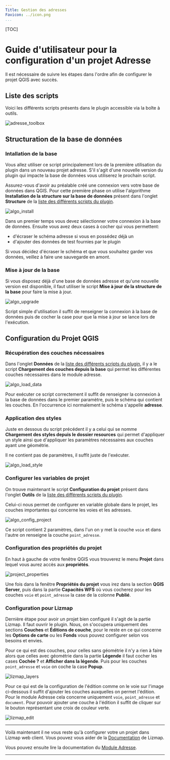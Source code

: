 ```yaml
---
Title: Gestion des adresses
Favicon: ../icon.png
...
```

[TOC]


# Guide d'utilisateur pour la configuration d'un projet Adresse

Il est nécessaire de suivre les étapes dans l'ordre afin de configurer le projet QGIS avec succès.


## Liste des scripts

Voici les différents scripts présents dans le plugin accessible via la boîte à outils.

![adresse_toolbox](./adresse_toolbox.png)


## Structuration de la base de données 


### Intallation de la base

Vous allez utiliser ce script principalement lors de la première utilisation du plugin dans un nouveau 
projet adresse. S'il s'agit d'une nouvelle version du plugin qui impacte la base de données vous utiliserez 
le prochain script.

Assurez-vous d'avoir au préalable créé une connexion vers votre base de données dans QGIS.
Pour cette première phase on utilise l'algorithme **Installation de la structure sur la base de données** 
présent dans l'onglet **Structure** de la [liste des différents scripts du plugin](#liste-des-scripts).

![algo_install](../processing/gestion_adresse-create_database_structure.png)

Dans un premier temps vous devez sélectionner votre connexion à la base de données.
Ensuite vous avez deux cases à cocher qui vous permettent:
 * d'écraser le schéma adresse si vous en possédez déjà un 
 * d'ajouter des données de test fournies par le plugin

Si vous décidez d'écraser le schéma et que vous souhaitez garder vos données, veillez à faire une sauvegarde 
en amont.


### Mise à jour de la base

Si vous disposez déjà d'une base de données adresse et qu'une nouvelle version est disponible, il faut 
utiliser le script **Mise à jour de la structure de la base** pour faire la mise à jour.

![algo_upgrade](../processing/gestion_adresse-upgrade_database_structure.png)

Script simple d'utilisation il suffit de renseigner la connexion à la base de données puis de cocher la case 
pour que la mise à jour se lance lors de l'exécution.


## Configuration du Projet QGIS

### Récupération des couches nécessaires

Dans l'onglet **Données** de la [liste des différents scripts du plugin](#liste-des-scripts), il y a le 
script **Chargement des couches depuis la base** qui permet les différentes couches nécessaires dans le 
module adresse.

![algo_load_data](../processing/gestion_adresse-load_layers.png)

Pour exécuter ce script correctement il suffit de renseigner la connexion à la base de données dans le 
premier paramètre, puis le schéma qui contient les couches. En l'occurrence ici normalement le schéma 
s'appelle **adresse**.


### Application des styles

Juste en dessous du script précédent il y a celui qui se nomme **Chargement des styles depuis le dossier resources** 
qui permet d'appliquer un style ainsi que d'appliquer les paramètres nécessaires aux couches ayant une géométrie.

Il ne contient pas de paramètres, il suffit juste de l'exécuter.

![algo_load_style](../processing/gestion_adresse-load_styles.png)


### Configurer les variables de projet

On trouve maintenant le script **Configuration du projet** présent dans l'onglet **Outils** de la [liste des différents scripts du plugin](#liste-des-scripts).

Celui-ci nous permet de configurer en variable globale dans le projet, les couches importantes qui concerne 
les voies et les adresses.

![algo_config_project](../processing/gestion_adresse-config_project.png)

Ce script contient 2 paramètres, dans l'un on y met la couche `voie` et dans l'autre on renseigne la couche `point_adresse`.


### Configuration des propriétés du projet

En haut à gauche de votre fenêtre QGIS vous trouverez le menu **Projet** dans lequel vous aurez accès aux **propriétés**.

![project_properties](./properties_project.png)

Une fois dans la fenêtre **Propriétés du projet** vous irez dans la section **QGIS Server**, puis dans la 
partie **Capacités WFS** où vous cocherez pour les couches `voie` et `point_adresse` la case de la colonne 
**Publié**.


### Configuration pour Lizmap

Dernière étape pour avoir un projet bien configuré il s'agit de la partie Lizmap. Il faut ouvrir le plugin. 
Nous, on s'occupera uniquement des sections **Couches** et **Éditions  de couche**, pour le reste en ce qui 
concerne les **Options de carte** ou les **Fonds** vous pouvez configurer selon vos besoins et envies.

Pour ce qui est des couches, pour celles sans géométrie il n'y a rien à faire alors que celles avec géométrie 
dans la partie **Légende** il faut cocher les cases **Cochée ?** et **Afficher dans la légende**. 
Puis pour les couches `point_adresse` et `voie` on coche la case **Popup**.

![lizmap_layers](./lizmap_layer.png)

Pour ce qui est de la configuration de l'édition comme on le voie sur l'image ci-dessous il suffit d'ajouter 
les couches auxquelles on permet l'édition. Pour le module Adresse cela concerne uniquement `voie`, `point_adresse` 
et `document`. Pour pouvoir ajouter une couche à l'édition il suffit de cliquer sur le bouton représentant une 
croix de couleur verte.

![lizmap_edit](./lizmap_edit.png)

___

Voilà maintenant il ne vous reste qu'à configurer votre un projet dans Lizmap web client. Vous pouvez vous 
aider de la [Documentation](https://docs.lizmap.com/next/fr/publish/lizmap_configuration.html) de Lizmap.

Vous pouvez ensuite lire la documentation du [Module Adresse](https://github.com/3liz/lizmap-adresse-module).

___